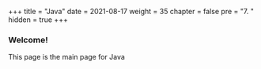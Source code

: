 +++
title = "Java"
date = 2021-08-17
weight = 35
chapter = false
pre = "7. "
hidden = true
+++
### Welcome!
This page is the main page for Java
